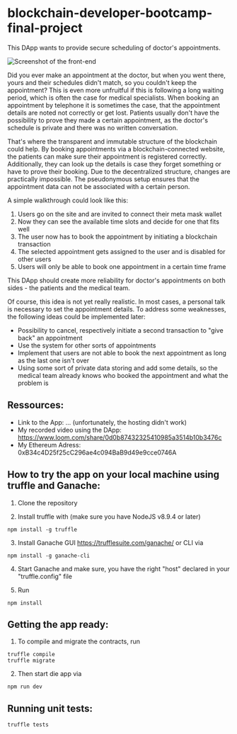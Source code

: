 # blockchain-developer-bootcamp-final-project

This DApp wants to provide secure scheduling of doctor's appointments.

![Screenshot of the front-end](https://github.com/JanetMo/blockchain-developer-bootcamp-final-project2/blob/fa31276740e2b841ecc71b4f5d5b03bf44538e59/src/images/screenshot.png)

Did you ever make an appointment at the doctor, but when you went there, yours and their schedules didn't match, so you couldn't keep the appointment?
This is even more unfruitful if this is following a long waiting period, which is often the case for medical specialists. When booking an appointment by telephone it is sometimes the case, that the appointment details are noted not correctly or get lost. Patients usually don't have the possibility to prove they made a certain appointment, as the doctor's schedule is private and there was no written conversation.

That's where the transparent and immutable structure of the blockchain could help. By booking appointments via a blockchain-connected website, the patients can make sure their appointment is registered correctly.
Additionally, they can look up the details is case they forget something or have to prove their booking. Due to the decentralized structure, changes are practically impossible. The pseudonymous setup ensures that the appointment data can not be associated with a certain person.

A simple walkthrough could look like this:

1. Users go on the site and are invited to connect their meta mask wallet
2. Now they can see the available time slots and decide for one that fits well
3. The user now has to book the appointment by initiating a blockchain transaction
4. The selected appointment gets assigned to the user and is disabled for other users
5. Users will only be able to book one appointment in a certain time frame

This DApp should create more reliability for doctor's appointments on both sides - the patients and the medical team.

Of course, this idea is not yet really realistic. In most cases, a personal talk is necessary to set the appointment details.
To address some weaknesses, the following ideas could be implemented later:

- Possibility to cancel, respectively initiate a second transaction to "give back" an appointment
- Use the system for other sorts of appointments
- Implement that users are not able to book the next appointment as long as the last one isn't over
- Using some sort of private data storing and add some details, so the medical team already knows who booked the appointment and what the problem is

## Ressources:

- Link to the App: ... (unfortunately, the hosting didn't work)
- My recorded video using the DApp: https://www.loom.com/share/0d0b87432325410985a3514b10b3476c
- My Ethereum Adress: 0xB34c4D25f25cC296ae4c094BaB9d49e9cce0746A

## How to try the app on your local machine using truffle and Ganache:

1. Clone the repository

2. Install truffle with (make sure you have NodeJS v8.9.4 or later)

```
npm install -g truffle
```

3. Install Ganache GUI https://trufflesuite.com/ganache/ or CLI via

```
npm install -g ganache-cli
```

4. Start Ganache and make sure, you have the right "host" declared in your "truffle.config" file

5. Run

```
npm install
```

## Getting the app ready:

1. To compile and migrate the contracts, run

```
truffle compile
truffle migrate
```

2. Then start die app via

```
npm run dev
```

## Running unit tests:

```
truffle tests
```
